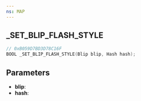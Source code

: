 ```yaml
---
ns: MAP
---
```

## _SET_BLIP_FLASH_STYLE

```c
// 0xB059D7BD3D78C16F
BOOL _SET_BLIP_FLASH_STYLE(Blip blip, Hash hash);
```

## Parameters
* **blip**:
* **hash**:
